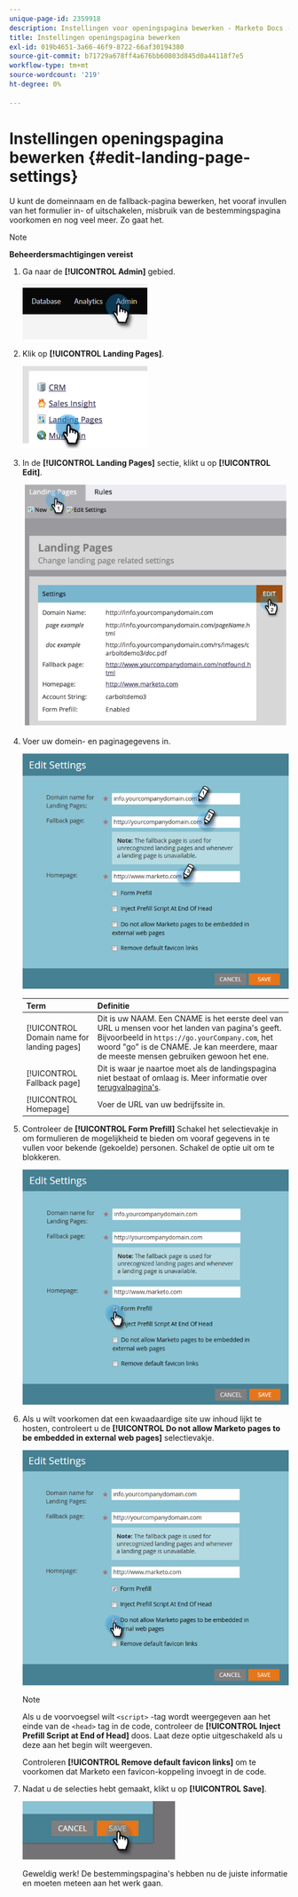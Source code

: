 ```yaml
---
unique-page-id: 2359918
description: Instellingen voor openingspagina bewerken - Marketo Docs - Productdocumentatie
title: Instellingen openingspagina bewerken
exl-id: 019b4651-3a66-46f9-8722-66af30194380
source-git-commit: b71729a678ff4a676bb60803d845d0a44118f7e5
workflow-type: tm+mt
source-wordcount: '219'
ht-degree: 0%

---
```


# Instellingen openingspagina bewerken {#edit-landing-page-settings}

U kunt de domeinnaam en de fallback-pagina bewerken, het vooraf invullen van het formulier in- of uitschakelen, misbruik van de bestemmingspagina voorkomen en nog veel meer. Zo gaat het.

>[!NOTE]
>
>**Beheerdersmachtigingen vereist**

1. Ga naar de **[!UICONTROL Admin]** gebied.

   ![](assets/edit-landing-page-settings-1.png)

1. Klik op **[!UICONTROL Landing Pages]**.

   ![](assets/edit-landing-page-settings-2.png)

1. In de **[!UICONTROL Landing Pages]** sectie, klikt u op **[!UICONTROL Edit]**.

   ![](assets/edit-landing-page-settings-3.png)

1. Voer uw domein- en paginagegevens in.

   ![](assets/edit-landing-page-settings-4.png)

   | Term | Definitie |
   |---|---|
   | [!UICONTROL Domain name for landing pages] | Dit is uw NAAM. Een CNAME is het eerste deel van URL u mensen voor het landen van pagina&#39;s geeft. Bijvoorbeeld in `https://go.yourCompany.com`, het woord &quot;go&quot; is de CNAME. Je kan meerdere, maar de meeste mensen gebruiken gewoon het ene. |
   | [!UICONTROL Fallback page] | Dit is waar je naartoe moet als de landingspagina niet bestaat of omlaag is. Meer informatie over [terugvalpagina&#39;s](/help/marketo/product-docs/administration/settings/set-a-fallback-page.md). |
   | [!UICONTROL Homepage] | Voer de URL van uw bedrijfssite in. |

1. Controleer de **[!UICONTROL Form Prefill]** Schakel het selectievakje in om formulieren de mogelijkheid te bieden om vooraf gegevens in te vullen voor bekende (gekoelde) personen. Schakel de optie uit om te blokkeren.

   ![](assets/edit-landing-page-settings-5.png)

1. Als u wilt voorkomen dat een kwaadaardige site uw inhoud lijkt te hosten, controleert u de **[!UICONTROL Do not allow Marketo pages to be embedded in external web pages]** selectievakje.

   ![](assets/edit-landing-page-settings-6.png)

   >[!NOTE]
   >
   >Als u de voorvoegsel wilt `<script>` -tag wordt weergegeven aan het einde van de `<head>` tag in de code, controleer de **[!UICONTROL Inject Prefill Script at End of Head]** doos. Laat deze optie uitgeschakeld als u deze aan het begin wilt weergeven.
   >
   >Controleren **[!UICONTROL Remove default favicon links]** om te voorkomen dat Marketo een favicon-koppeling invoegt in de code.

1. Nadat u de selecties hebt gemaakt, klikt u op **[!UICONTROL Save]**.

   ![](assets/edit-landing-page-settings-7.png)

   Geweldig werk! De bestemmingspagina&#39;s hebben nu de juiste informatie en moeten meteen aan het werk gaan.
